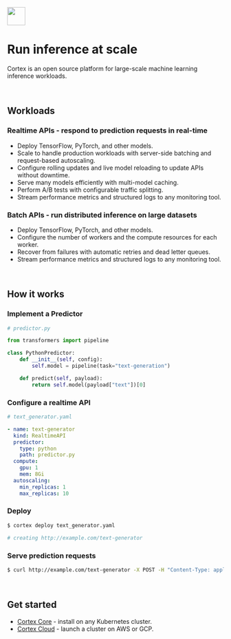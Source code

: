 <img src='https://s3-us-west-2.amazonaws.com/cortex-public/logo.png' height='42'>

<br>

# Run inference at scale

Cortex is an open source platform for large-scale machine learning inference workloads.

<br>

## Workloads

### Realtime APIs - respond to prediction requests in real-time

* Deploy TensorFlow, PyTorch, and other models.
* Scale to handle production workloads with server-side batching and request-based autoscaling.
* Configure rolling updates and live model reloading to update APIs without downtime.
* Serve many models efficiently with multi-model caching.
* Perform A/B tests with configurable traffic splitting.
* Stream performance metrics and structured logs to any monitoring tool.

### Batch APIs - run distributed inference on large datasets

* Deploy TensorFlow, PyTorch, and other models.
* Configure the number of workers and the compute resources for each worker.
* Recover from failures with automatic retries and dead letter queues.
* Stream performance metrics and structured logs to any monitoring tool.

<br>

## How it works

### Implement a Predictor

```python
# predictor.py

from transformers import pipeline

class PythonPredictor:
    def __init__(self, config):
        self.model = pipeline(task="text-generation")

    def predict(self, payload):
        return self.model(payload["text"])[0]
```

### Configure a realtime API

```yaml
# text_generator.yaml

- name: text-generator
  kind: RealtimeAPI
  predictor:
    type: python
    path: predictor.py
  compute:
    gpu: 1
    mem: 8Gi
  autoscaling:
    min_replicas: 1
    max_replicas: 10
```

### Deploy

```bash
$ cortex deploy text_generator.yaml

# creating http://example.com/text-generator

```

### Serve prediction requests

```bash
$ curl http://example.com/text-generator -X POST -H "Content-Type: application/json" -d '{"text": "hello world"}'
```

<br>

## Get started

* [Cortex Core](https://docs.cortex.dev/cortex-core/install) - install on any Kubernetes cluster.
* [Cortex Cloud](https://docs.cortex.dev/cortex-cloud/aws/install) - launch a cluster on AWS or GCP.
